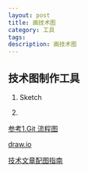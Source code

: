 ```yaml
---
layout: post
title: 画技术图
category: 工具
tags: 
description: 画技术图
---
```


## 技术图制作工具

1. Sketch

2. 



[参考1.Git 流程图](https://www.v2ex.com/t/665886)

[draw.io](https://app.diagrams.net)

[技术文章配图指南](https://draveness.me/sketch-and-sketch/)